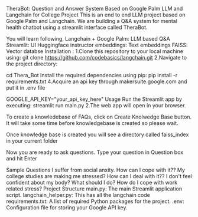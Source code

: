 TheraBot: Question and Answer System Based on Google Palm LLM and Langchain for College Project
This is an end to end LLM project based on Google Palm and Langchain. We are building a Q&A system for mental health chatbot using a streamlit interface called TheraBot.

You will learn following,
Langchain + Google Palm: LLM based Q&A
Streamlit: UI
Huggingface instructor embeddings: Text embeddings
FAISS: Vector databse
Installation :
1.Clone this repository to your local machine using:
  git clone https://github.com/codebasics/langchain.git
2.Navigate to the project directory:

  cd Thera_Bot
Install the required dependencies using pip:
  pip install -r requirements.txt
4.Acquire an api key through makersuite.google.com and put it in .env file

  GOOGLE_API_KEY="your_api_key_here"
Usage
Run the Streamlit app by executing:
streamlit run main.py
2.The web app will open in your browser.

To create a knowledebase of FAQs, click on Create Knolwedge Base button. It will take some time before knowledgebase is created so please wait.

Once knowledge base is created you will see a directory called faiss_index in your current folder

Now you are ready to ask questions. Type your question in Question box and hit Enter

Sample Questions
I suffer from social anxity. How can I cope with it??
My college studies are making me stressed? How can I deal with it??
I don't feel confident about my body? What should I do?
How do I cope with work related stress?
Project Structure
main.py: The main Streamlit application script.
langchain_helper.py: This has all the langchain code
requirements.txt: A list of required Python packages for the project.
.env: Configuration file for storing your Google API key.
